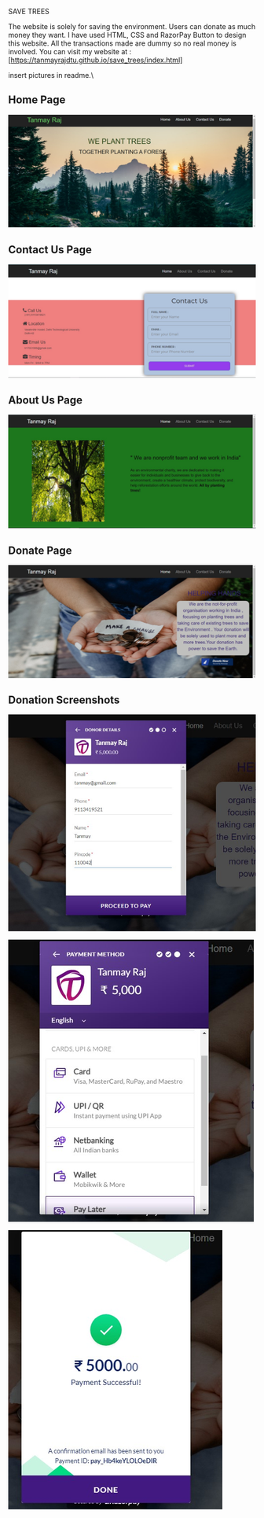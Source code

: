 SAVE TREES

The website is solely for saving the environment. Users can donate as much money they want. I have used HTML, CSS and RazorPay Button to design this website. 
All the transactions made are dummy so no real money is involved.
You can visit my website at : [https://tanmayrajdtu.github.io/save_trees/index.html]

insert pictures in readme.\

## Home Page
![Home Page](./images/homePage.jpg)

## Contact Us Page
![Contact Us](./images/contactUs.jpg)

## About Us Page
![About Us](./images/aboutPage.jpg)

## Donate Page
![Donate](./images/donateUs.jpg)

## Donation Screenshots
![1](./images/donate1.jpg)

![3](./images/donate3.jpg)

![2](./images/donate2.jpg)

